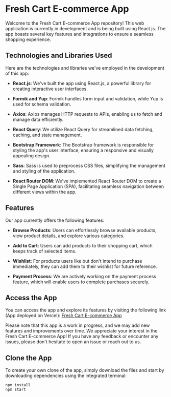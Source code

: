 # Fresh Cart E-commerce App

Welcome to the Fresh Cart E-commerce App repository! This web application is currently in development and is being built using React.js. The app boasts several key features and integrations to ensure a seamless shopping experience.

## Technologies and Libraries Used

Here are the technologies and libraries we've employed in the development of this app:

- **React.js**: We've built the app using React.js, a powerful library for creating interactive user interfaces.

- **Formik and Yup**: Formik handles form input and validation, while Yup is used for schema validation.

- **Axios**: Axios manages HTTP requests to APIs, enabling us to fetch and manage data efficiently.

- **React Query**: We utilize React Query for streamlined data fetching, caching, and state management.

- **Bootstrap Framework**: The Bootstrap framework is responsible for styling the app's user interface, ensuring a responsive and visually appealing design.

- **Sass**: Sass is used to preprocess CSS files, simplifying the management and styling of the application.

- **React Router DOM**: We've implemented React Router DOM to create a Single Page Application (SPA), facilitating seamless navigation between different views within the app.

## Features

Our app currently offers the following features:

- **Browse Products**: Users can effortlessly browse available products, view product details, and explore various categories.

- **Add to Cart**: Users can add products to their shopping cart, which keeps track of selected items.

- **Wishlist**: For products users like but don't intend to purchase immediately, they can add them to their wishlist for future reference.

- **Payment Process**: We are actively working on the payment process feature, which will enable users to complete purchases securely.

## Access the App

You can access the app and explore its features by visiting the following link (App deployed on Vercel): [Fresh Cart E-commerce App](https://fresh-cart-ecommerce-app.vercel.app/)

Please note that this app is a work in progress, and we may add new features and improvements over time. We appreciate your interest in the Fresh Cart E-commerce App! If you have any feedback or encounter any issues, please don't hesitate to open an issue or reach out to us.

## Clone the App

To create your own clone of the app, simply download the files and start by downloading dependencies using the integrated terminal:

```shell
npm install
npm start
